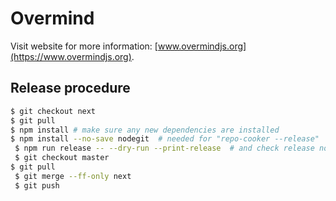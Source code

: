 # Overmind

Visit website for more information: [www.overmindjs.org](https://www.overmindjs.org).

## Release procedure

```sh
$ git checkout next
$ git pull
$ npm install # make sure any new dependencies are installed
$ npm install --no-save nodegit  # needed for "repo-cooker --release"
￼$ npm run release -- --dry-run --print-release  # and check release notes
￼$ git checkout master
$ git pull
￼$ git merge --ff-only next
￼$ git push
```